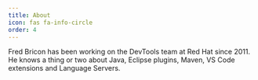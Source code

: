 ```yaml
---
title: About
icon: fas fa-info-circle
order: 4
---
```


Fred Bricon has been working on the DevTools team at Red Hat since 2011. He knows a thing or two about Java, Eclipse plugins, Maven, VS Code extensions and Language Servers.

